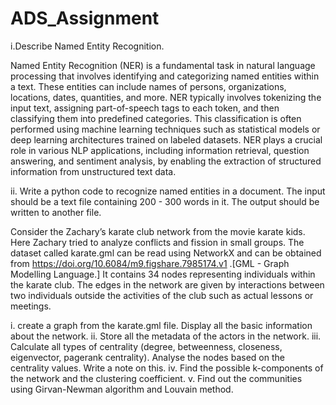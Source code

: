 # ADS_Assignment
i.Describe Named Entity Recognition.

Named Entity Recognition (NER) is a fundamental task in natural language processing that involves identifying and categorizing named entities within a text. These entities can include names of persons, organizations, locations, dates, quantities, and more. NER typically involves tokenizing the input text, assigning part-of-speech tags to each token, and then classifying them into predefined categories. This classification is often performed using machine learning techniques such as statistical models or deep learning architectures trained on labeled datasets. NER plays a crucial role in various NLP applications, including information retrieval, question answering, and sentiment analysis, by enabling the extraction of structured information from unstructured text data.

ii. Write a python code to recognize named entities in a document. The input should be a text file containing 200 - 300 words in it. The output should be written to another file.

Consider the Zachary’s karate club network from the movie karate kids. Here Zachary tried to analyze conflicts and fission in small groups. The dataset called karate.gml can be read using NetworkX and can be obtained from https://doi.org/10.6084/m9.figshare.7985174.v1 .[GML - Graph Modelling Language.] It contains 34 nodes representing individuals within the karate club. The edges in the network are given by interactions between two individuals outside the activities of the club such as actual lessons or meetings.

i. create a graph from the karate.gml file. Display all the basic information about the network. ii. Store all the metadata of the actors in the network. iii. Calculate all types of centrality (degree, betweenness, closeness, eigenvector, pagerank centrality). Analyse the nodes based on the centrality values. Write a note on this. iv. Find the possible k-components of the network and the clustering coefficient. v. Find out the communities using Girvan-Newman algorithm and Louvain method.
